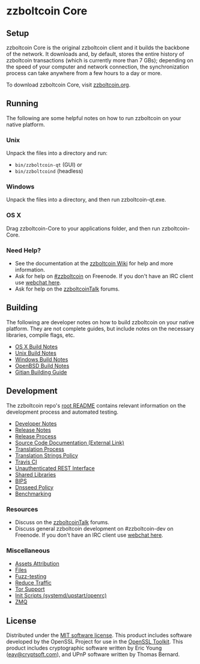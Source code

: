zzboltcoin Core
=============

Setup
---------------------
zzboltcoin Core is the original zzboltcoin client and it builds the backbone of the network. It downloads and, by default, stores the entire history of zzboltcoin transactions (which is currently more than 7 GBs); depending on the speed of your computer and network connection, the synchronization process can take anywhere from a few hours to a day or more.

To download zzboltcoin Core, visit [zzboltcoin.org](https://zzboltcoin.org).

Running
---------------------
The following are some helpful notes on how to run zzboltcoin on your native platform.

### Unix

Unpack the files into a directory and run:

- `bin/zzboltcoin-qt` (GUI) or
- `bin/zzboltcoind` (headless)

### Windows

Unpack the files into a directory, and then run zzboltcoin-qt.exe.

### OS X

Drag zzboltcoin-Core to your applications folder, and then run zzboltcoin-Core.

### Need Help?

* See the documentation at the [zzboltcoin Wiki](https://zzboltcoin.info/)
for help and more information.
* Ask for help on [#zzboltcoin](http://webchat.freenode.net?channels=zzboltcoin) on Freenode. If you don't have an IRC client use [webchat here](http://webchat.freenode.net?channels=zzboltcoin).
* Ask for help on the [zzboltcoinTalk](https://zzboltcointalk.io/) forums.

Building
---------------------
The following are developer notes on how to build zzboltcoin on your native platform. They are not complete guides, but include notes on the necessary libraries, compile flags, etc.

- [OS X Build Notes](build-osx.md)
- [Unix Build Notes](build-unix.md)
- [Windows Build Notes](build-windows.md)
- [OpenBSD Build Notes](build-openbsd.md)
- [Gitian Building Guide](gitian-building.md)

Development
---------------------
The zzboltcoin repo's [root README](/README.md) contains relevant information on the development process and automated testing.

- [Developer Notes](developer-notes.md)
- [Release Notes](release-notes.md)
- [Release Process](release-process.md)
- [Source Code Documentation (External Link)](https://dev.visucore.com/zzboltcoin/doxygen/)
- [Translation Process](translation_process.md)
- [Translation Strings Policy](translation_strings_policy.md)
- [Travis CI](travis-ci.md)
- [Unauthenticated REST Interface](REST-interface.md)
- [Shared Libraries](shared-libraries.md)
- [BIPS](bips.md)
- [Dnsseed Policy](dnsseed-policy.md)
- [Benchmarking](benchmarking.md)

### Resources
* Discuss on the [zzboltcoinTalk](https://zzboltcointalk.io/) forums.
* Discuss general zzboltcoin development on #zzboltcoin-dev on Freenode. If you don't have an IRC client use [webchat here](http://webchat.freenode.net/?channels=zzboltcoin-dev).

### Miscellaneous
- [Assets Attribution](assets-attribution.md)
- [Files](files.md)
- [Fuzz-testing](fuzzing.md)
- [Reduce Traffic](reduce-traffic.md)
- [Tor Support](tor.md)
- [Init Scripts (systemd/upstart/openrc)](init.md)
- [ZMQ](zmq.md)

License
---------------------
Distributed under the [MIT software license](/COPYING).
This product includes software developed by the OpenSSL Project for use in the [OpenSSL Toolkit](https://www.openssl.org/). This product includes
cryptographic software written by Eric Young ([eay@cryptsoft.com](mailto:eay@cryptsoft.com)), and UPnP software written by Thomas Bernard.
